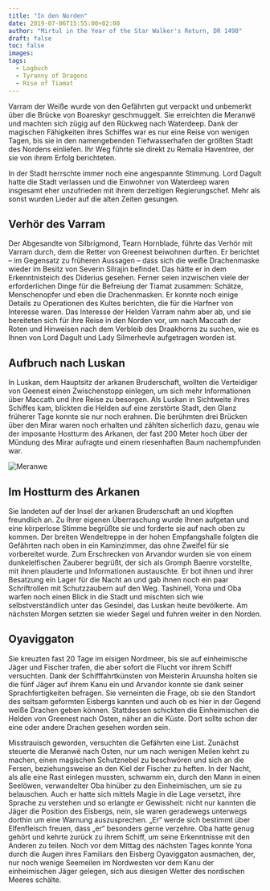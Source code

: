 ```yaml
---
title: "In den Norden"
date: 2019-07-06T15:55:00+02:00
author: "Mirtul in the Year of the Star Walker's Return, DR 1490"
draft: false
toc: false
images:
tags: 
  - Logbuch
  - Tyranny of Dragons
  - Rise of Tiamat
---
```


Varram der Weiße wurde von den Gefährten gut verpackt und unbemerkt über die Brücke von Boareskyr geschmuggelt. Sie erreichten die Meranwë und machten sich zügig auf den Rückweg nach Waterdeep. Dank der magischen Fähigkeiten ihres Schiffes war es nur eine Reise von wenigen Tagen, bis sie in den namengebenden Tiefwasserhafen der größten Stadt des Nordens einliefen. Ihr Weg führte sie direkt zu Remalia Haventree, der sie von ihrem Erfolg berichteten.

In der Stadt herrschte immer noch eine angespannte Stimmung. Lord Dagult hatte die Stadt verlassen und die Einwohner von Waterdeep waren insgesamt eher unzufrieden mit ihrem derzeitigen Regierungschef. Mehr als sonst wurden Lieder auf die alten Zeiten gesungen.

## Verhör des Varram

Der Abgesandte von Silbrigmond, Tearn Hornblade, führte das Verhör mit Varram durch, dem die Retter von Greenest beiwohnen durften. Er berichtet – im Gegensatz zu früheren Aussagen – dass sich die weiße Drachenmaske wieder im Besitz von Severin Silrajin befindet. Das hätte er in dem Erkenntnisteich des Diderius gesehen. Ferner seien inzwischen viele der erforderlichen Dinge für die Befreiung der Tiamat zusammen: Schätze, Menschenopfer und eben die Drachenmasken. Er konnte noch einige Details zu Operationen des Kultes berichten, die für die Harfner von Interesse waren. Das Interesse der Helden Varram nahm aber ab, und sie bereiteten sich für ihre Reise in den Norden vor, um nach Maccath der Roten und Hinweisen nach dem Verbleib des Draakhorns zu suchen, wie es Ihnen von Lord Dagult und Lady Silmerhevle aufgetragen worden ist.

## Aufbruch nach Luskan

In Luskan, dem Hauptsitz der arkanen Bruderschaft, wollten die Verteidiger von Geenest einen Zwischenstopp einlegen, um sich mehr Informationen über Maccath und ihre Reise zu besorgen. Als Luskan in Sichtweite ihres Schiffes kam, blickten die Helden auf eine zerstörte Stadt, den Glanz früherer Tage konnte sie nur noch erahnen. Die berühmten drei Brücken über den Mirar waren noch erhalten und zählten sicherlich dazu, genau wie der imposante Hostturm des Arkanen, der fast 200 Meter hoch über der Mündung des Mirar aufragte und einem riesenhaften Baum nachempfunden war. 

![Meranwe](https://i.imgur.com/SnezzP3.jpg)

## Im Hostturm des Arkanen

Sie landeten auf der Insel der arkanen Bruderschaft an und klopften freundlich an. Zu Ihrer eigenen Überraschung wurde Ihnen aufgetan und eine körperlose Stimme begrüßte sie und forderte sie auf nach oben zu kommen. Der breiten Wendeltreppe in der hohen Empfangshalle folgten die Gefährten nach oben in ein Kaminzimmer, das ohne Zweifel für sie vorbereitet wurde. Zum Erschrecken von Arvandor wurden sie von einem dunkelelfischen Zauberer begrüßt, der sich als Gromph Baenre vorstellte, mit ihnen plauderte und Informationen austauschte. Er bot ihnen und ihrer Besatzung ein Lager für die Nacht an und gab ihnen noch ein paar Schriftrollen mit Schutzzaubern auf den Weg. Tashinell, Yona und Oba warfen noch einen Blick in die Stadt und mischten sich wie selbstverständlich unter das Gesindel, das Luskan heute bevölkerte. Am nächsten Morgen setzten sie wieder Segel und fuhren weiter in den Norden.

## Oyaviggaton

Sie kreuzten fast 20 Tage im eisigen Nordmeer, bis sie auf einheimische Jäger und Fischer trafen, die aber sofort die Flucht vor ihrem Schiff versuchten. Dank der Schifffahrtkünsten von Meisterin Aruunsha holten sie die fünf Jäger auf ihrem Kanu ein und Arvandor konnte sie dank seiner Sprachfertigkeiten befragen. Sie verneinten die Frage, ob sie den Standort des seltsam geformten Eisbergs kannten und auch ob es hier in der Gegend weiße Drachen geben können. Stattdessen schickten die Einheimischen die Helden von Greenest nach Osten, näher an die Küste. Dort sollte schon der eine oder andere Drachen gesehen worden sein.

Misstrauisch geworden, versuchten die Gefährten eine List. Zunächst steuerte die Meranwë nach Osten, nur um nach wenigen Meilen kehrt zu machen, einen magischen Schutznebel zu beschwören und sich an die Fersen, beziehungsweise an den Kiel der Fischer zu heften. In der Nacht, als alle eine Rast einlegen mussten, schwamm ein, durch den Mann in einen Seelöwen, verwandelter Oba hinüber zu den Einheimischen, um sie zu belauschen. Auch er hatte sich mittels Magie in die Lage versetzt, ihre Sprache zu verstehen und so erlangte er Gewissheit: nicht nur kannten die Jäger die Position des Eisbergs, nein, sie waren geradewegs unterwegs dorthin um eine Warnung auszusprechen. „Er“ werde sich bestimmt über Elfenfleisch freuen, dass „er“ besonders gerne verzehre. Oba hatte genug gehört und kehrte zurück zu ihrem Schiff, um seine Erkenntnisse mit den Anderen zu teilen. Noch vor dem Mittag des nächsten Tages konnte Yona durch die Augen ihres Familiars den Eisberg Oyaviggaton ausmachen, der, nur noch wenige Seemeilen im Nordwesten vor dem Kanu der einheimischen Jäger gelegen, sich aus diesigen Wetter des nordischen Meeres schälte.
